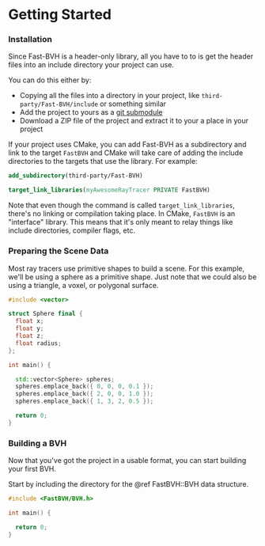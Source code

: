Getting Started
===============

### Installation

Since Fast-BVH is a header-only library, all you have to to is get the header files into an include directory your project can use.

You can do this either by:

 - Copying all the files into a directory in your project, like `third-party/Fast-BVH/include` or something similar
 - Add the project to yours as a [git submodule](https://git-scm.com/book/en/v2/Git-Tools-Submodules)
 - Download a ZIP file of the project and extract it to your a place in your project

If your project uses CMake, you can add Fast-BVH as a subdirectory and link to the target `FastBVH` and CMake will take care of adding the include directories to the targets that use the library.
For example:

```cmake
add_subdirectory(third-party/Fast-BVH)

target_link_libraries(myAwesomeRayTracer PRIVATE FastBVH)
```

Note that even though the command is called `target_link_libraries`, there's no linking or compilation taking place.
In CMake, `FastBVH` is an "interface" library. This means that it's only meant to relay things like include directories, compiler flags, etc.

### Preparing the Scene Data

Most ray tracers use primitive shapes to build a scene.
For this example, we'll be using a sphere as a primitive shape.
Just note that we could also be using a triangle, a voxel, or polygonal surface.

```cxx
#include <vector>

struct Sphere final {
  float x;
  float y;
  float z;
  float radius;
};

int main() {

  std::vector<Sphere> spheres;
  spheres.emplace_back({ 0, 0, 0, 0.1 });
  spheres.emplace_back({ 2, 0, 0, 1.0 });
  spheres.emplace_back({ 1, 3, 2, 0.5 });

  return 0;
}
```

### Building a BVH

Now that you've got the project in a usable format, you can start building your first BVH.

Start by including the directory for the @ref FastBVH::BVH data structure.

```cxx
#include <FastBVH/BVH.h>

int main() {

  return 0;
}
```


